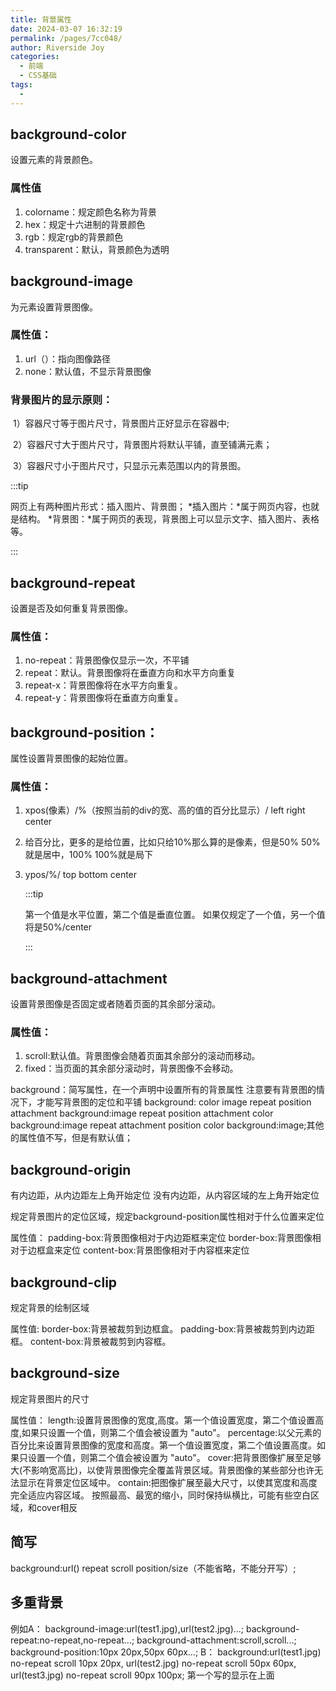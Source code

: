 ```yaml
---
title: 背景属性
date: 2024-03-07 16:32:19
permalink: /pages/7cc048/
author: Riverside Joy
categories:
  - 前端
  - CSS基础
tags:
  - 
---
```

## background-color

设置元素的背景颜色。

### 属性值

1. colorname：规定颜色名称为背景
2.   hex：规定十六进制的背景颜色
3. rgb：规定rgb的背景颜色
4. transparent：默认，背景颜色为透明

## background-image

为元素设置背景图像。

###    属性值：

1. url（）：指向图像路径
2. none：默认值，不显示背景图像

###    背景图片的显示原则：

​    1）容器尺寸等于图片尺寸，背景图片正好显示在容器中;

​    2）容器尺寸大于图片尺寸，背景图片将默认平铺，直至铺满元素；

​    3）容器尺寸小于图片尺寸，只显示元素范围以内的背景图。

:::tip

网页上有两种图片形式：插入图片、背景图；
*插入图片：*属于网页内容，也就是结构。
*背景图：*属于网页的表现，背景图上可以显示文字、插入图片、表格等。

:::

## background-repeat

设置是否及如何重复背景图像。

### 属性值：

1. no-repeat：背景图像仅显示一次，不平铺
2. repeat：默认。背景图像将在垂直方向和水平方向重复
3. repeat-x：背景图像将在水平方向重复。
4. repeat-y：背景图像将在垂直方向重复。

## background-position：

属性设置背景图像的起始位置。 

### 属性值：

1. xpos(像素）/%（按照当前的div的宽、高的值的百分比显示）/ left right center

2. 给百分比，更多的是给位置，比如只给10%那么算的是像素，但是50% 50%就是居中，100%  100%就是局下

3. ypos/%/ top bottom center

   :::tip

   第一个值是水平位置，第二个值是垂直位置。
   如果仅规定了一个值，另一个值将是50%/center

   :::

## background-attachment

设置背景图像是否固定或者随着页面的其余部分滚动。

### 属性值：

1. scroll:默认值。背景图像会随着页面其余部分的滚动而移动。
2. fixed：当页面的其余部分滚动时，背景图像不会移动。

background：简写属性，在一个声明中设置所有的背景属性
	注意要有背景图的情况下，才能写背景图的定位和平铺
background: color image repeat position attachment
background:image repeat position attachment color
background:image repeat attachment position color
background:image;其他的属性值不写，但是有默认值；

## background-origin

有内边距，从内边距左上角开始定位
	没有内边距，从内容区域的左上角开始定位

规定背景图片的定位区域，规定background-position属性相对于什么位置来定位

属性值：
		padding-box:背景图像相对于内边距框来定位
		border-box:背景图像相对于边框盒来定位
		content-box:背景图像相对于内容框来定位     

## background-clip

规定背景的绘制区域

属性值:
		border-box:背景被裁剪到边框盒。
		padding-box:背景被裁剪到内边距框。
		content-box:背景被裁剪到内容框。

## background-size

规定背景图片的尺寸

属性值：
       length:设置背景图像的宽度,高度。第一个值设置宽度，第二个值设置高度,如果只设置一个值，则第二个值会被设置为 "auto"。
       percentage:以父元素的百分比来设置背景图像的宽度和高度。第一个值设置宽度，第二个值设置高度。如果只设置一个值，则第二个值会被设置为 "auto"。
       cover:把背景图像扩展至足够大(不影响宽高比)，以使背景图像完全覆盖背景区域。背景图像的某些部分也许无法显示在背景定位区域中。
       contain:把图像扩展至最大尺寸，以使其宽度和高度完全适应内容区域。		按照最高、最宽的缩小，同时保持纵横比，可能有些空白区域，和cover相反

## 简写

background:url() repeat scroll position/size（不能省略，不能分开写）;  

## 多重背景

例如A：
   background-image:url(test1.jpg),url(test2.jpg)...;
   background-repeat:no-repeat,no-repeat...; 
   background-attachment:scroll,scroll...; 
   background-position:10px 20px,50px 60px...;
   B：
   background:url(test1.jpg) no-repeat scroll 10px 20px,
             url(test2.jpg) no-repeat scroll 50px 60px,
             url(test3.jpg) no-repeat scroll 90px 100px;
  第一个写的显示在上面



